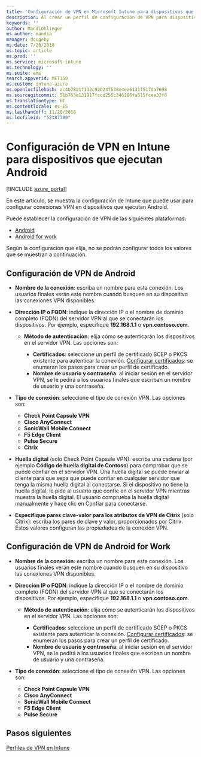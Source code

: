 ```yaml
---
title: 'Configuración de VPN en Microsoft Intune para dispositivos que ejecutan Android: Azure | Microsoft Docs'
description: Al crear un perfil de configuración de VPN para dispositivos Android y Android for Work, escriba el nombre de conexión, la dirección IP o FQDN del servidor VPN, elija cómo se autentican los usuarios con el servidor VPN y, después, elija los tipos de conexión Citrix, SonicWall, Check Point Capsule, Pulse Secure y Microsoft Edge.
keywords: ''
author: MandiOhlinger
ms.author: mandia
manager: dougeby
ms.date: 7/26/2018
ms.topic: article
ms.prod: ''
ms.service: microsoft-intune
ms.technology: ''
ms.suite: ems
search.appverid: MET150
ms.custom: intune-azure
ms.openlocfilehash: ac4b7821f132c92b247538e4ea6131f517da7698
ms.sourcegitcommit: 51b763e131917fccd255c346286fa515fcee33f0
ms.translationtype: HT
ms.contentlocale: es-ES
ms.lasthandoff: 11/20/2018
ms.locfileid: "52187700"
---
```

# <a name="configure-vpn-settings-for-devices-running-android-in-intune"></a>Configuración de VPN en Intune para dispositivos que ejecutan Android

[!INCLUDE [azure_portal](./includes/azure_portal.md)]

En este artículo, se muestra la configuración de Intune que puede usar para configurar conexiones VPN en dispositivos que ejecutan Android.

Puede establecer la configuración de VPN de las siguientes plataformas:

- [Android](#android-vpn-settings)
- [Android for work](#android-for-work-vpn-settings)

Según la configuración que elija, no se podrán configurar todos los valores que se muestran a continuación.

## <a name="android-vpn-settings"></a>Configuración de VPN de Android

- **Nombre de la conexión**: escriba un nombre para esta conexión. Los usuarios finales verán este nombre cuando busquen en su dispositivo las conexiones VPN disponibles.
- **Dirección IP o FQDN**: indique la dirección IP o el nombre de dominio completo (FQDN) del servidor VPN al que se conectarán los dispositivos. Por ejemplo, especifique **192.168.1.1** o **vpn.contoso.com**.

  - **Método de autenticación**: elija cómo se autenticarán los dispositivos en el servidor VPN. Las opciones son:

    - **Certificados**: seleccione un perfil de certificado SCEP o PKCS existente para autenticar la conexión. [Configurar certificados](certificates-configure.md): se enumeran los pasos para crear un perfil de certificado.
    - **Nombre de usuario y contraseña**: al iniciar sesión en el servidor VPN, se le pedirá a los usuarios finales que escriban un nombre de usuario y una contraseña.

- **Tipo de conexión**: seleccione el tipo de conexión VPN. Las opciones son:

  - **Check Point Capsule VPN**
  - **Cisco AnyConnect**
  - **SonicWall Mobile Connect**
  - **F5 Edge Client**
  - **Pulse Secure**
  - **Citrix**

- **Huella digital** (solo Check Point Capsule VPN): escriba una cadena (por ejemplo **Código de huella digital de Contoso**) para comprobar que se puede confiar en el servidor VPN. Una huella digital se puede enviar al cliente para que sepa que puede confiar en cualquier servidor que tenga la misma huella digital al conectarse. Si el dispositivo no tiene la huella digital, le pide al usuario que confíe en el servidor VPN mientras muestra la huella digital. El usuario comprueba la huella digital manualmente y hace clic en Confiar para conectarse.
- **Especifique pares clave-valor para los atributos de VPN de Citrix** (solo Citrix): escriba los pares de clave y valor, proporcionados por Citrix. Estos valores configuran las propiedades de la conexión VPN.

## <a name="android-for-work-vpn-settings"></a>Configuración de VPN de Android for Work

- **Nombre de la conexión**: escriba un nombre para esta conexión. Los usuarios finales verán este nombre cuando busquen en su dispositivo las conexiones VPN disponibles.
- **Dirección IP o FQDN**: indique la dirección IP o el nombre de dominio completo (FQDN) del servidor VPN al que se conectarán los dispositivos. Por ejemplo, especifique **192.168.1.1** o **vpn.contoso.com**.

  - **Método de autenticación**: elija cómo se autenticarán los dispositivos en el servidor VPN. Las opciones son:
  
    - **Certificados**: seleccione un perfil de certificado SCEP o PKCS existente para autenticar la conexión. [Configurar certificados](certificates-configure.md): se enumeran los pasos para crear un perfil de certificado.
    - **Nombre de usuario y contraseña**: al iniciar sesión en el servidor VPN, se le pedirá a los usuarios finales que escriban un nombre de usuario y una contraseña.

- **Tipo de conexión**: seleccione el tipo de conexión VPN. Las opciones son:

  - **Check Point Capsule VPN**
  - **Cisco AnyConnect**
  - **SonicWall Mobile Connect**
  - **F5 Edge Client**
  - **Pulse Secure**

## <a name="next-steps"></a>Pasos siguientes
[Perfiles de VPN en Intune](vpn-settings-configure.md)
